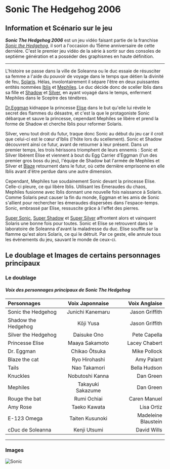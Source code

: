 # Sonic The Hedgehog 2006
## Information et Scénario sur le jeu
***Sonic The Hedgehog 2006*** est un jeu vidéo faisant partie de la franchise *[Sonic the Hedgehog](https://fr.wikipedia.org/wiki/Sonic_the_Hedgehog)*, il sort a l'occasion du 15éme anniversaire de cette derniére. C'est le premier jeu vidéo de la série à sortir sur des consoles de septiéme génération et a posséder des graphismes en haute définition.
***
L'histoire se passe dans la ville de Soleanna ou le duc essaie de résusciter sa femme a l'aide du pouvoir de voyage dans le temps que détien la divinité de feu, [Solaris](https://sonic.fandom.com/wiki/Solaris). Hélas, involontairement il sépare l'être en deux puissantes entités nommées [Iblis](https://sonic.fandom.com/wiki/Iblis) et [Mephiles](https://sonic.fandom.com/wiki/Mephiles_the_Dark). Le duc décide donc de sceller Iblis dans sa fille et [Shadow](https://fr.wikipedia.org/wiki/Shadow_(Sonic)) et [Silver](https://fr.wikipedia.org/wiki/Silver_(Sonic)), en ayant voyagé dans le temps, enferment Mephiles dans le Sceptre des ténébres.

[Dr.Eggman](https://fr.wikipedia.org/wiki/Eggman) kidnappe la princesse [Elise](https://sonic.fandom.com/fr/wiki/Elise) dans le but qu'elle lui révéle le secret des flammes du désastre, et c'est la que le protagoniste Sonic débarque et sauve la princesse, cependant Mephiles se libére et prend la forme de Shadow et cherche Iblis pour reformer Solaris.

Silver, venu tout droit du futur, traque donc Sonic au début du jeu car il croit que celui-ci est le cœur d'Iblis (l'hôte lors du scellement). Sonic et Shadow découvrent ainsi ce futur, avant de retourner à leur présent. Dans un premier temps, les trois hérissons triomphent de leurs ennemis : Sonic et Silver libèrent Elise et viennent à bout du Egg Carrier d'Eggman (l'un des premier gros boss du jeu), l'équipe de Shadow bat l'armée de Mephiles et Silver et [Blaze](https://sonic.fandom.com/fr/wiki/Blaze_the_Cat) retournent dans le futur, où cette dernière emprisonne en elle Iblis avant d'être perdue dans une autre dimension.

Cependant, Mephiles tue soudainement Sonic devant la princesse Elise. Celle-ci pleure, ce qui libère Iblis. Utilisant les Émeraudes du chaos, Mephiles fusionne avec Iblis donnant une nouvelle fois naissance à Solaris. Comme Solaris peut causer la fin du monde, Eggman et les amis de Sonic s'allient pour rechercher les émeraudes dispersées dans l'espace-temps. Sonic, embrassé par Elise, ressuscite grâce à l'effet des pierres.

[Super Sonic](https://sonic.fandom.com/fr/wiki/Super_Sonic), [Super Shadow](https://sonic.fandom.com/fr/wiki/Super_Shadow) et [Super Silver](https://sonic.fandom.com/fr/wiki/Super_Silver) affrontent alors et vainquent Solaris une bonne fois pour toutes. Sonic et Elise se retrouvent dans le laboratoire de Soleanna d'avant la maladresse du duc. Elise souffle sur la flamme qu'est alors Solaris, ce qui le détruit. Par ce geste, elle annule tous les événements du jeu, sauvant le monde de ceux-ci.

## Le doublage et Images de certains personnages principaux
### Le doublage

#### *Voix des personnages principaux de Sonic The Hedgehog*

| Personnages         | Voix Japonnaise   | Voix Anglaise       |
|:--------------------|:-----------------:|--------------------:|
| Sonic the Hedgehog  | Junichi Kanemaru  | Jason Griffith      |
| Shadow the Hedgehog | Kōji Yusa         | Jason Griffith      |
| Silver the Hedgehog | Daisuke Ono       | Pete Capella        |
| Princesse Elise     | Maaya Sakamoto    | Lacey Chabert       |
| Dr. Eggman          | Chikao Ōtsuka     | Mike Pollock        |
| Blaze the cat       | Ryo Hirohashi     | Amy Palant          |
| Tails               | Nao Takamori      | Bella Hudson        |
| Knuckles            | Nobutoshi Kanna   | Dan Green           |
| Mephiles            | Takayuki Sakazume | Dan Green           |
| Rouge the bat       | Rumi Ochiai       | Caren Manuel        |
| Amy Rose            | Taeko Kawata      | Lisa Ortiz          |
| E-123 Omega         | Taiten Kusunoki   | Madeleine Blaustein |
| cDuc de Soleanna    | Kenji Utsumi      | David Wills         |

***
### Images

![Sonic]()
